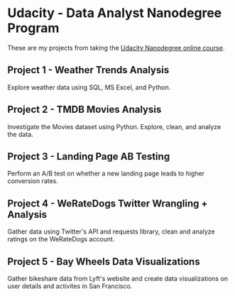 # Udacity - Data Analyst Nanodegree Program
These are my projects from taking the <a href="https://www.udacity.com/course/data-analyst-nanodegree--nd002">
Udacity Nanodegree online course</a>.

## Project 1 - Weather Trends Analysis
Explore weather data using SQL, MS Excel, and Python.

## Project 2 - TMDB Movies Analysis
Investigate the Movies dataset using Python. Explore, clean, and analyze the data.

## Project 3 - Landing Page AB Testing
Perform an A/B test on whether a new landing page leads to higher conversion rates.

## Project 4 - WeRateDogs Twitter Wrangling + Analysis
Gather data using Twitter's API and requests library, clean and analyze ratings on the WeRateDogs account.

## Project 5 - Bay Wheels Data Visualizations
Gather bikeshare data from Lyft's website and create data visualizations on user details and activites in San Francisco.

